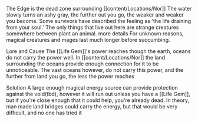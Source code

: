 The Edge is the dead zone surrounding [[content/Locations/Nor]]
The water slowly turns an ashy gray, the further out you go, the weaker and weaker you become. Some survivors have described the feeling as 'the life draining from your soul.'
The only things that live out here are strange creatures somewhere between plant an animal. more details
For unknown reasons, magical creatures and mages last much longer before succumbing. 

Lore and Cause
	The [[Life Gem]]'s power reaches though the earth, oceans do not carry the power well. In [[content/Locations/Nor]] the land surrounding the oceans provide enough connection for it to be unnoticeable. The vast oceans however, do not carry this power, and the further from land you go, the less the power reaches

Solution
	A large enough magical energy source can provide protection against the void(tbd), however it will run out unless you have a [[Life Gem]], but if you're close enough that it could help, you're already dead.
	In theory, man made land bridges could carry the energy, but that would be very difficult, and no one has tried it

